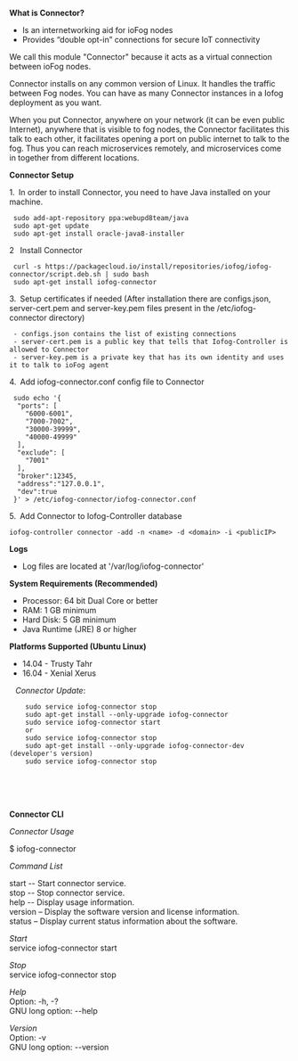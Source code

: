 **What is Connector?**

- Is an internetworking aid for ioFog nodes
- Provides “double opt-in” connections for secure IoT connectivity

We call this module "Connector" because it acts as a virtual connection between ioFog nodes.

Connector installs on any common version of Linux. It handles the traffic between Fog nodes. You can have as many Connector instances in a Iofog deployment as you want.

When you put Connector, anywhere on your network (it can be even public Internet), anywhere that is visible to fog nodes, the Connector facilitates this talk to each other, it facilitates opening a port on public internet to talk to the fog. Thus you can reach microservices remotely, and microservices come in together from different locations.


**Connector Setup**

1.&ensp;In order to install Connector, you need to have Java installed on your machine.

     sudo add-apt-repository ppa:webupd8team/java
     sudo apt-get update
     sudo apt-get install oracle-java8-installer

2 &ensp;Install Connector

     curl -s https://packagecloud.io/install/repositories/iofog/iofog-connector/script.deb.sh | sudo bash
     sudo apt-get install iofog-connector
	   
3.&ensp;Setup certificates if needed (After installation there are configs.json, server-cert.pem and server-key.pem files present in the /etc/iofog-connector directory)

     - configs.json contains the list of existing connections
     - server-cert.pem is a public key that tells that Iofog-Controller is allowed to Connector
     - server-key.pem is a private key that has its own identity and uses it to talk to ioFog agent

4.&ensp;Add iofog-connector.conf config file to Connector

     sudo echo '{
      "ports": [
        "6000-6001",
        "7000-7002",
        "30000-39999",
        "40000-49999"
      ],
      "exclude": [
        "7001"
      ],
      "broker":12345,
      "address":"127.0.0.1",
      "dev":true
     }' > /etc/iofog-connector/iofog-connector.conf

5.&ensp;Add Connector to Iofog-Controller database

    iofog-controller connector -add -n <name> -d <domain> -i <publicIP>
    
 
**Logs**
- Log files are located at '/var/log/iofog-connector'

**System Requirements (Recommended)**
- Processor: 64 bit Dual Core or better
- RAM: 1 GB minimum
- Hard Disk: 5 GB minimum
- Java Runtime (JRE) 8 or higher

**Platforms Supported (Ubuntu Linux)**
- 14.04 - Trusty Tahr
- 16.04 - Xenial Xerus


&ensp; *Connector Update*:

        sudo service iofog-connector stop       
        sudo apt-get install --only-upgrade iofog-connector
        sudo service iofog-connector start
        or
        sudo service iofog-connector stop
        sudo apt-get install --only-upgrade iofog-connector-dev (developer's version)
        sudo service iofog-connector stop   
<br>
<br>
<br>

**Connector CLI**

*Connector Usage*

$ iofog-connector <command>

*Command List*

start -- Start connector service. <br>
stop -- Stop connector service.  <br>
help -- Display usage information.  <br>
version – Display the software version and license information. <br>
status –  Display current status information about the software. <br>

*Start* <br>
service iofog-connector start <br>

*Stop* <br>
service iofog-connector stop <br>

*Help* <br>
Option: -h, -? <br> 
GNU long option: --help<br>           

*Version* <br>
Option: -v   <br> 
GNU long option: --version<br>
